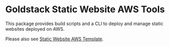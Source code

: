# Goldstack Static Website AWS Tools

This package provides build scripts and a CLI to deploy and manage static websites deployed on AWS.

Please also see [Static Website AWS Template](https://docs.goldstack.party/docs/modules/static-website-aws).